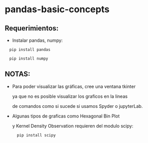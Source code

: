 # pandas-basic-concepts
  
## Requerimientos:
  
  - Instalar pandas, numpy:
  
```
  pip install pandas
```

```
  pip install numpy
```


## NOTAS:

- Para poder visualizar las gráficas, cree una ventana tkinter

  ya que no es posible visualizar los graficos en la lineas 

  de comandos como si sucede si usamos Spyder o jupyterLab.

- Algunas tipos de graficas como Hexagonal Bin Plot

  y Kernel Density Observation requieren del modulo scipy:
  
  ```cmd
    pip install scipy
  ```
